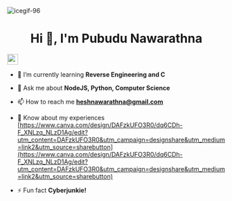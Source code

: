 ![icegif-96](https://github.com/C0unt-0/C0unt-0/assets/133084345/829ea02d-70d8-4332-bb32-67ec0996dfba)

<h1 align="center">Hi 👋, I'm Pubudu Nawarathna</h1>
<p> <a href="https://www.linkedin.com/in/pubudu-hashan-nawarathna-6653971a0/"><img src="https://img.shields.io/badge/linkedin-%230077B5.svg?&style=for-the-badge&logo=linkedin&logoColor=white" height=25></a></p>


- 🌱 I’m currently learning **Reverse Engineering and C**

- 💬 Ask me about **NodeJS, Python, Computer Science**

- 📫 How to reach me **heshnawarathna@gmail.com**

- 📄 Know about my experiences [https://www.canva.com/design/DAFzkUFO3R0/dq6CDh-F_XNLzq_NLzD1Ag/edit?utm_content=DAFzkUFO3R0&utm_campaign=designshare&utm_medium=link2&utm_source=sharebutton](https://www.canva.com/design/DAFzkUFO3R0/dq6CDh-F_XNLzq_NLzD1Ag/edit?utm_content=DAFzkUFO3R0&utm_campaign=designshare&utm_medium=link2&utm_source=sharebutton)

- ⚡ Fun fact **Cyberjunkie!**


